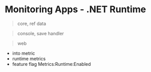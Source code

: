 # Monitoring Apps - .NET Runtime

> core, ref data

> console, save handler

> web

- into metric
- runtime metrics
- feature flag Metrics:Runtime:Enabled
